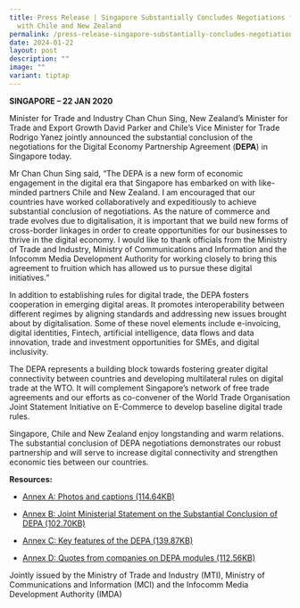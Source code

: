 ```yaml
---
title: Press Release | Singapore Substantially Concludes Negotiations for DEPA
  with Chile and New Zealand
permalink: /press-release-singapore-substantially-concludes-negotiations-for-depa-with-chile-and-new-zealand/
date: 2024-01-22
layout: post
description: ""
image: ""
variant: tiptap
---
```

<p><strong>SINGAPORE – 22 JAN 2020</strong>
</p>
<p>Minister for Trade and Industry Chan Chun Sing, New Zealand’s Minister
for Trade and Export Growth David Parker and Chile’s Vice Minister for
Trade Rodrigo Yanez jointly announced the substantial conclusion of the
negotiations for the Digital Economy Partnership Agreement (<strong>DEPA</strong>)
in Singapore today.</p>
<p>Mr Chan Chun Sing said, “The DEPA is a new form of economic engagement
in the digital era that Singapore has embarked on with like-minded partners
Chile and New Zealand. I am encouraged that our countries have worked collaboratively
and expeditiously to achieve substantial conclusion of negotiations. As
the nature of commerce and trade evolves due to digitalisation, it is important
that we build new forms of cross-border linkages in order to create opportunities
for our businesses to thrive in the digital economy. I would like to thank
officials from the Ministry of Trade and Industry, Ministry of Communications
and Information and the Infocomm Media Development Authority for working
closely to bring this agreement to fruition which has allowed us to pursue
these digital initiatives.”</p>
<p>In addition to establishing rules for digital trade, the DEPA fosters
cooperation in emerging digital areas. It promotes interoperability between
different regimes by aligning standards and addressing new issues brought
about by digitalisation. Some of these novel elements include e-invoicing,
digital identities, Fintech, artificial intelligence, data flows and data
innovation, trade and investment opportunities for SMEs, and digital inclusivity.</p>
<p>The DEPA represents a building block towards fostering greater digital
connectivity between countries and developing multilateral rules on digital
trade at the WTO. It will complement Singapore’s network of free trade
agreements and our efforts as co-convener of the World Trade Organisation
Joint Statement Initiative on E-Commerce to develop baseline digital trade
rules.</p>
<p>Singapore, Chile and New Zealand enjoy longstanding and warm relations.
The substantial conclusion of DEPA negotiations demonstrates our robust
partnership and will serve to increase digital connectivity and strengthen
economic ties between our countries.</p>
<p><strong>Resources:</strong>
</p>
<ul data-tight="true" class="tight">
<li>
<p><a href="https://www.imda.gov.sg/-/media/imda/files/about/media-releases/2020/annex-a-photos-and-captions-depa.pdf" class="link__pdf" rel="noopener noreferrer nofollow" target="_blank"><u>Annex A: Photos and captions (114.64KB)</u></a>
</p>
</li>
<li>
<p><a href="https://www.imda.gov.sg/-/media/imda/files/about/media-releases/2020/annex-b-joint-ministerial-statement-on-the-substantial-conclusion-of-depa.pdf" class="link__pdf" rel="noopener noreferrer nofollow" target="_blank"><u>Annex B: Joint Ministerial Statement on the Substantial Conclusion of DEPA (102.70KB)</u></a>
</p>
</li>
<li>
<p><a href="https://www.imda.gov.sg/-/media/imda/files/about/media-releases/2020/annex-c-key-features-of-the-depa.pdf" class="link__pdf" rel="noopener noreferrer nofollow" target="_blank"><u>Annex C: Key features of the DEPA (139.87KB)</u></a>
</p>
</li>
<li>
<p><a href="https://www.imda.gov.sg/-/media/imda/files/about/media-releases/2020/annex-d-quotes-from-companies-on-depa-modules.pdf" class="link__pdf" rel="noopener noreferrer nofollow" target="_blank"><u>Annex D: Quotes from companies on DEPA modules (112.56KB)</u></a>
</p>
</li>
</ul>
<p>Jointly issued by the Ministry of Trade and Industry (MTI), Ministry of
Communications and Information (MCI) and the Infocomm Media Development
Authority (IMDA)</p>
<p></p>
<p></p>